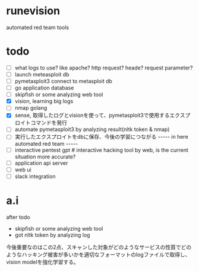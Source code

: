 # runevision
automated red team tools

# todo
- [ ] what logs to use? like apache? http request? heade? request parameter? 
- [ ] launch meteasploit db
- [ ] pymetasploit3 connect to metasploit db
- [ ] go application database
- [ ] skipfish or some analyzing web tool
- [x] vision, learning big logs
- [ ] nmap golang
- [x] sense, 取得したログとvisionを使って、pymetasploit3で使用するエクスプロイトコマンドを発行
- [ ] automate pymetasploit3 by analyzing result(nltk token & nmap) 
- [ ] 実行したエクスプロイトをdbに保存、今後の学習につながる
----- in here automated red team -----
- [ ] interactive pentest gpt # interactive hacking tool by web, is the current situation more accurate?
- [ ] application api server
- [ ] web ui
- [ ] slack integration

# a.i
after todo
- skipfish or some analyzing web tool
- got nltk token by analyzing log

今後重要なのはこの2点、スキャンした対象がどのようなサービスの性質でどのようなハッキング被害が多いかを適切なフォーマットのlogファイルで取得し、vision modelを強化学習する。